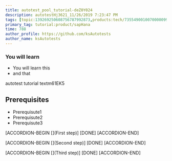 ```yaml
---
title: autotest_pool_tutorial-deZ0Y024
description: autotestHj3621_11/26/2019 7:23:47 PM
tags: [topic:139269250608756787992873,products:tech/73554900100700000996,tutorial:experience/advanced]
primary_tag: tutorial:product/sapHana
time: 788
author_profile: https://github.com/ksAutotests
author_name: ksAutotests
---
```

### You will learn
- You will learn this
- and that

autotest tutorial textm61EK5

## Prerequisites
- Prerequisute1
- Prerequisute2
- Prerequisute3

[ACCORDION-BEGIN [](First step)]
[DONE]
[ACCORDION-END]

[ACCORDION-BEGIN [](Second step)]
[DONE]
[ACCORDION-END]

[ACCORDION-BEGIN [](Third step)]
[DONE]
[ACCORDION-END]

